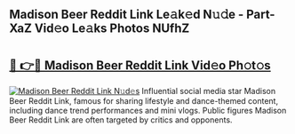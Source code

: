 ## Madison Beer Reddit Link Le𝚊k𝚎d N𝚞𝚍e - Part-XaZ Vid𝚎o Le𝚊ks Photos NUfhZ

# <h2><a href="http://fbfek8o.evod.top/?m=Madison+Beer+Reddit+Link">🔗 👉🔴 Madison Beer Reddit Link Vid𝚎o Ph𝚘t𝚘s</a></h2>

[![Madison Beer Reddit Link N𝚞d𝚎s](https://i.imgur.com/8V9OHl7.gif)](http://fbfek8o.evod.top/?m=Madison+Beer+Reddit+Link)
Influential social media star Madison Beer Reddit Link, famous for sharing lifestyle and dance-themed content, including dance trend performances and mini vlogs. Public figures Madison Beer Reddit Link are often targeted by critics and opponents. 
